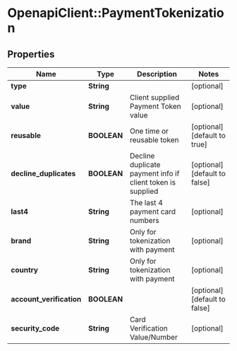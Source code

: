 # OpenapiClient::PaymentTokenization

## Properties
Name | Type | Description | Notes
------------ | ------------- | ------------- | -------------
**type** | **String** |  | [optional] 
**value** | **String** | Client supplied Payment Token value | [optional] 
**reusable** | **BOOLEAN** | One time or reusable token | [optional] [default to true]
**decline_duplicates** | **BOOLEAN** | Decline duplicate payment info if client token is supplied | [optional] [default to false]
**last4** | **String** | The last 4 payment card numbers | [optional] 
**brand** | **String** | Only for tokenization with payment | [optional] 
**country** | **String** | Only for tokenization with payment | [optional] 
**account_verification** | **BOOLEAN** |  | [optional] [default to false]
**security_code** | **String** | Card Verification Value/Number | [optional] 


